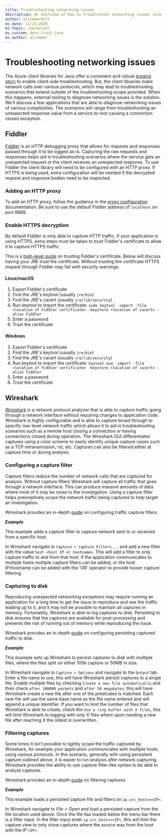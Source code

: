 ```yaml
---
title: Troubleshooting networking issues
description: An overview of how to troubleshoot networking issues related to using the Azure SDK for Java
author: alzimmermsft
ms.date: 11/23/2020
ms.topic: conceptual
ms.custom: devx-track-java
ms.author: alzimmer
---
```


# Troubleshooting networking issues

The Azure client libraries for Java offer a consistent and robust [logging story](java-sdk-logging-overview.md) to enable client-side troubleshooting. But, the client libraries make network calls over various protocols, which may lead to troubleshooting scenarios that extend outside of the troubleshooting scope provided. When this happens, external tooling to diagnose networking issues is the solution. We'll discuss a few applications that are able to diagnose networking issues of various complexities. The scenarios will range from troubleshooting an unexpected response value from a service to root causing a connection closed exception.

## Fiddler

[Fiddler](https://docs.telerik.com/fiddler-everywhere/introduction) is an HTTP debugging proxy that allows for requests and responses passed through it to be logged as-is. Capturing the raw requests and responses helps aid in troubleshooting scenarios where the service gets an unexpected request or the client receives an unexpected response. To use Fiddler the client library will need to be configured with an HTTP proxy. If HTTPS is being used, extra configuration will be needed if the decrypted request and response bodies need to be inspected.

### Adding an HTTP proxy

To add an HTTP proxy, follow the guidance in the [proxy configuration](java-sdk-proxying.md) documentation. Be sure to use the default Fiddler address of `localhost` on port 8888.

### Enable HTTPS decryption

By default Fiddler is only able to capture HTTP traffic. If your application is using HTTPS, extra steps must be taken to trust Fiddler's certificate to allow it to capture HTTPS traffic.

This is a [high-level guide](https://docs.telerik.com/fiddler-everywhere/user-guide/settings/https) on trusting Fiddler's certificate. Below will discuss having your JRE trust the certificate. Without trusting the certificate HTTPS request through Fiddler may fail with security warnings.

#### Linux/macOS

1. Export Fiddler's certificate
2. Find the JRE's keytool (usually `jre/bin`)
3. Find the JRE's cacert (usually `jre/lib/security`)
4. Run keytool to import the certificate: `sudo keytool -import -file <location of Fiddler certificate> -keystore <location of cacert> -alias Fiddler`
5. Enter a password
6. Trust the certificate

#### Windows

1. Export Fiddler's certificate
2. Find the JRE's keytool (usually `jre/bin`)
3. Find the JRE's cacert (usually `jre/lib/security`)
4. Run keytool to import the certificate: `keytool.exe -import -file <location of Fiddler certificate> -keystore <location of cacert> -alias Fiddler`
5. Enter a password
6. Trust the certificate

## Wireshark

[Wireshark](https://www.wireshark.org/) is a network protocol analyzer that is able to capture traffic going through a network interface without requiring changes to application code. Wireshark is highly configurable and is able to capture broad through to specific low-level network traffic which allows it to aid in troubleshooting scenarios such as a remote host closing a connection or having connections closed during operation. The Wireshark GUI differentiates captures using a color scheme to easily identify unique capture cases such as a TCP retransmission, rst, etc. Captures can also be filtered either at capture time or during analysis.

### Configuring a capture filter

Capture filters reduce the number of network calls that are captured for analysis. Without capture filters Wireshark will capture all traffic that goes through a network interface. This can produce massive amounts of data where most of it may be noise to the investigation. Using a capture filter helps preemptively scope the network traffic being captured to help target an investigation.

Wireshark provides an in-depth [guide](https://www.wireshark.org/docs/wsug_html_chunked/ChapterCapture.html) on configuring traffic capture filters.

**_Example_**

This example adds a capture filter to capture network sent to or received from a specific host.

In Wireshark navigate to `Capture > Capture Filters...` and add a new filter with the value `host <host IP or hostname>`. This will add a filter to only capture traffic to and from that host. If the application communicates to multiple hosts multiple capture filters can be added, or the host IP/hostname can be added with the 'OR' operator to provide looser capture filtering.

### Capturing to disk

Reproducing unexpected networking exceptions may require running an application for a long time to get the issue to reproduce and see the traffic leading up to it, and it may not be possible to maintain all captures in memory. Fortunately, Wireshark is able to log captures to disk. Persisting to disk ensures that the captures are available for post-processing and prevents the risk of running out of memory while reproducing the issue.

Wireshark provides an in-depth [guide](https://www.wireshark.org/docs/wsug_html_chunked/ChapterIO.html) on configuring persisting captured traffic to disk.

**_Example_**

This example sets up Wireshark to persist captures to disk with multiple files, where the files split on either 100k capture or 50MB in size.

In Wireshark navigate to `Capture > Options` and navigate to the `Output` tab. Enter a file name to use, this will have Wireshark persist captures to a single file. Enable multiple files by checking `Create a new file automatically` and then check `after 100000 packets` and `after 50 megabytes`, this will have Wireshark create a new file after one of the predicates is matched. Each new file will use the same base name as the file name entered and will append a unique identifier. If you want to limit the number of files that Wireshark is able to create, check the `Use a ring buffer with X files`, this will limit Wireshark to logging with only X files where upon needing a new file after reaching X the oldest is overwritten.

### Filtering captures

Some times it isn't possible to tightly scope the traffic captured by Wireshark, for example your application communicates with multiple hosts using various protocols. In this scenario, generally with using persistent capture outlined above, it is easier to run analysis after network capturing. Wireshark provides the ability to use capture filter-like syntax to be able to analyze captures.

Wireshark provides an in-depth [guide](https://www.wireshark.org/docs/wsug_html_chunked/ChapterWork.html) on filtering captures.

**_Example_**

This example loads a persisted capture file and filters on `ip.src_host==<IP>`.

In Wireshark navigate to *File > Open* and load a persisted capture from the file location used above. Once the file has loaded below the menu bar there is a filter input. In the filter input enter `ip.src_host==<IP>`, this will limit the capture view to only show captures where the source was from the host with the IP `<IP>`.
